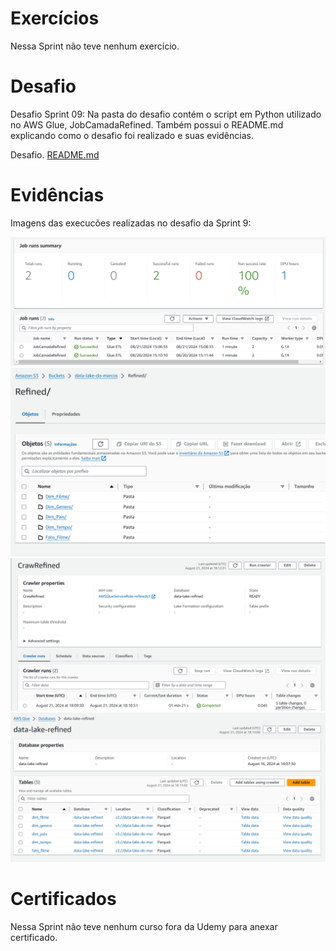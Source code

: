 # Exercícios


Nessa Sprint não teve nenhum exercício.

# Desafio


Desafio Sprint 09: Na pasta do desafio contém o script em Python utilizado no AWS Glue, JobCamadaRefined. Também possui o README.md explicando como o desafio foi realizado e suas evidências.

Desafio. [README.md](/Sprint9/desafio/README.md)


# Evidências


Imagens das execucões realizadas no desafio da Sprint 9:

![Evidencia 1](/Sprint9/evidencias/DesafioJobGlue.png)
![Evidencia 2](/Sprint9/evidencias/DesafioJobGlue2.png)
![Evidencia 3](/Sprint9/evidencias/DesafioCrawler.png)
![Evidencia 4](/Sprint9/evidencias/DesafioCrawler2.png)


# Certificados


Nessa Sprint não teve nenhum curso fora da Udemy para anexar certificado.